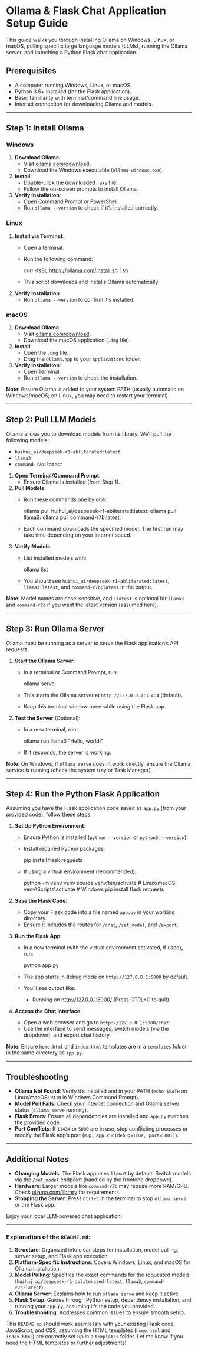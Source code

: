 
# Ollama & Flask Chat Application Setup Guide

This guide walks you through installing Ollama on Windows, Linux, or macOS, pulling specific large language models (LLMs), running the Ollama server, and launching a Python Flask chat application.

## Prerequisites
- A computer running Windows, Linux, or macOS.
- Python 3.6+ installed (for the Flask application).
- Basic familiarity with terminal/command line usage.
- Internet connection for downloading Ollama and models.

---

## Step 1: Install Ollama

### Windows
1. **Download Ollama**:
   - Visit [ollama.com/download](https://ollama.com/download).
   - Download the Windows executable (`ollama-windows.exe`).
2. **Install**:
   - Double-click the downloaded `.exe` file.
   - Follow the on-screen prompts to install Ollama.
3. **Verify Installation**:
   - Open Command Prompt or PowerShell.
   - Run `ollama --version` to check if it’s installed correctly.

### Linux
1. **Install via Terminal**:
   - Open a terminal.
   - Run the following command:
     
     curl -fsSL https://ollama.com/install.sh | sh

   - This script downloads and installs Ollama automatically.
2. **Verify Installation**:
   - Run `ollama --version` to confirm it’s installed.

### macOS
1. **Download Ollama**:
   - Visit [ollama.com/download](https://ollama.com/download).
   - Download the macOS application (`.dmg` file).
2. **Install**:
   - Open the `.dmg` file.
   - Drag the `Ollama.app` to your `Applications` folder.
3. **Verify Installation**:
   - Open Terminal.
   - Run `ollama --version` to check the installation.

**Note**: Ensure Ollama is added to your system PATH (usually automatic on Windows/macOS; on Linux, you may need to restart your terminal).

---

## Step 2: Pull LLM Models

Ollama allows you to download models from its library. We’ll pull the following models:
- `huihui_ai/deepseek-r1-abliterated:latest`
- `llama3`
- `command-r7b:latest`

1. **Open Terminal/Command Prompt**:
   - Ensure Ollama is installed (from Step 1).
2. **Pull Models**:
   - Run these commands one by one:
     
     ollama pull huihui_ai/deepseek-r1-abliterated:latest:
     ollama pull llama3:
     ollama pull command-r7b:latest:
     
   - Each command downloads the specified model. The first run may take time depending on your internet speed.
3. **Verify Models**:
   - List installed models with:
     
     ollama list
     
   - You should see `huihui_ai/deepseek-r1-abliterated:latest`, `llama3:latest`, and `command-r7b:latest` in the output.

**Note**: Model names are case-sensitive, and `:latest` is optional for `llama3` and `command-r7b` if you want the latest version (assumed here).

---

## Step 3: Run Ollama Server

Ollama must be running as a server to serve the Flask application’s API requests.

1. **Start the Ollama Server**:
   - In a terminal or Command Prompt, run:
     
     ollama serve
     
   - This starts the Ollama server at `http://127.0.0.1:11434` (default).
   - Keep this terminal window open while using the Flask app.
2. **Test the Server** (Optional):
   - In a new terminal, run:
     
     ollama run llama3 "Hello, world!"
     
   - If it responds, the server is working.

**Note**: On Windows, if `ollama serve` doesn’t work directly, ensure the Ollama service is running (check the system tray or Task Manager).

---

## Step 4: Run the Python Flask Application

Assuming you have the Flask application code saved as `app.py` (from your provided code), follow these steps:

1. **Set Up Python Environment**:
   - Ensure Python is installed (`python --version` or `python3 --version`).
   - Install required Python packages:
     
     pip install flask requests
     
   - If using a virtual environment (recommended):
     
     python -m venv venv
     source venv/bin/activate  # Linux/macOS
     venv\Scripts\activate     # Windows
     pip install flask requests
     

2. **Save the Flask Code**:
   - Copy your Flask code into a file named `app.py` in your working directory.
   - Ensure it includes the routes for `/chat`, `/set_model`, and `/export`.

3. **Run the Flask App**:
   - In a new terminal (with the virtual environment activated, if used), run:
     
     python app.py
     
   - The app starts in debug mode on `http://127.0.0.1:5000` by default.
   - You’ll see output like:
     
     * Running on http://127.0.0.1:5000/ (Press CTRL+C to quit)
     

4. **Access the Chat Interface**:
   - Open a web browser and go to `http://127.0.0.1:5000/chat`.
   - Use the interface to send messages, switch models (via the dropdown), and export chat history.

**Note**: Ensure `home.html` and `index.html` templates are in a `templates` folder in the same directory as `app.py`.

---

## Troubleshooting
- **Ollama Not Found**: Verify it’s installed and in your PATH (`echo $PATH` on Linux/macOS; `PATH` in Windows Command Prompt).
- **Model Pull Fails**: Check your internet connection and Ollama server status (`ollama serve` running).
- **Flask Errors**: Ensure all dependencies are installed and `app.py` matches the provided code.
- **Port Conflicts**: If `11434` or `5000` are in use, stop conflicting processes or modify the Flask app’s port (e.g., `app.run(debug=True, port=5001)`).

---

## Additional Notes
- **Changing Models**: The Flask app uses `llama3` by default. Switch models via the `/set_model` endpoint (handled by the frontend dropdown).
- **Hardware**: Larger models like `command-r7b` may require more RAM/GPU. Check [ollama.com/library](https://ollama.com/library) for requirements.
- **Stopping the Server**: Press `Ctrl+C` in the terminal to stop `ollama serve` or the Flask app.

Enjoy your local LLM-powered chat application!


---

### Explanation of the `README.md`:
1. **Structure**: Organized into clear steps for installation, model pulling, server setup, and Flask app execution.
2. **Platform-Specific Instructions**: Covers Windows, Linux, and macOS for Ollama installation.
3. **Model Pulling**: Specifies the exact commands for the requested models (`huihui_ai/deepseek-r1-abliterated:latest`, `llama3`, `command-r7b:latest`).
4. **Ollama Server**: Explains how to run `ollama serve` and keep it active.
5. **Flask Setup**: Guides through Python setup, dependency installation, and running your `app.py`, assuming it’s the code you provided.
6. **Troubleshooting**: Addresses common issues to ensure smooth setup.

This `README.md` should work seamlessly with your existing Flask code, JavaScript, and CSS, assuming the HTML templates (`home.html` and `index.html`) are correctly set up in a `templates` folder. Let me know if you need the HTML templates or further adjustments!
